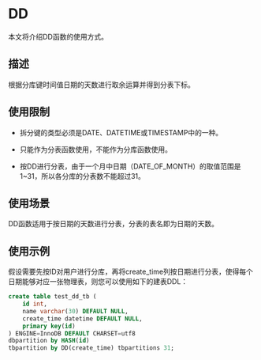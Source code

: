 DD 
=======================

本文将介绍DD函数的使用方式。

描述 
-----------------------

根据分库键时间值日期的天数进行取余运算并得到分表下标。

使用限制 
-------------------------

* 拆分键的类型必须是DATE、DATETIME或TIMESTAMP中的一种。

* 只能作为分表函数使用，不能作为分库函数使用。

* 按DD进行分表，由于一个月中日期（DATE_OF_MONTH）的取值范围是1\~31，所以各分库的分表数不能超过31。




使用场景 
-------------------------

DD函数适用于按日期的天数进行分表，分表的表名即为日期的天数。

使用示例 
-------------------------

假设需要先按ID对用户进行分库，再将create_time列按日期进行分表，使得每个日期能够对应一张物理表，则您可以使用如下的建表DDL：

```sql
create table test_dd_tb (    
    id int, 
    name varchar(30) DEFAULT NULL,  
    create_time datetime DEFAULT NULL,
    primary key(id)
) ENGINE=InnoDB DEFAULT CHARSET=utf8 
dbpartition by HASH(id) 
tbpartition by DD(create_time) tbpartitions 31;
```


